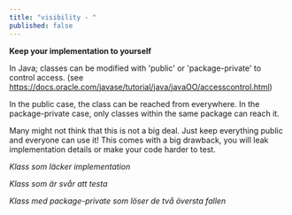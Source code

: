 ```yaml
---
title: "visibility - "
published: false
---
```


**Keep your implementation to yourself**

In Java; classes can be modified with 'public' or 'package-private' to control access.
(see https://docs.oracle.com/javase/tutorial/java/javaOO/accesscontrol.html)

In the public case, the class can be reached from everywhere.
In the package-private case, only classes within the same package can reach it.

Many might not think that this is not a big deal. Just keep everything public and everyone
can use it! This comes with a big drawback, you will leak implementation details or make
your code harder to test.


*Klass som läcker implementation*

*Klass som är svår att testa*

*Klass med package-private som löser de två översta fallen*

